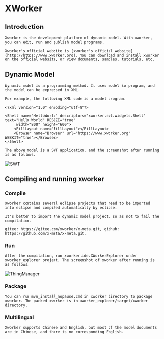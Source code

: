 XWorker
============
## Introduction
    Xworker is the development platform of dynamic model. With xworker, you can edit, run and publish model programs.

    Xworker's official website is [xworker's official website] (http://https://www.xworker.org). You can download and install xworker on the official website, or view documents, samples, tutorials, etc.

## Dynamic Model 
    Dynamic model is a programming method. It uses model to program, and the model can be expressed in XML.

    For example, the following XML code is a model program.

```
<?xml version="1.0" encoding="utf-8"?>

<Shell name="HelloWorld" descriptors="xworker.swt.widgets.Shell" text="Hello World" RESIZE="true"
     width="800" height="600">
    <FillLayout name="FillLayout"></FillLayout>
    <Browser name="Browser" url="https://www.xworker.org" WEBKIT="true"></Browser>
</Shell>
```
    The above model is a SWT application, and the screenshot after running is as follows.
![SWT](https://www.xworker.org/files/2019/0724/065539rundml.png "SWT")

## Compiling and running xworker
### Compile
    Xworker contains several eclipse projects that need to be imported into eclipse and compiled automatically by eclipse.

    It's better to import the dynamic model project, so as not to fail the compilation.

    gitee: https://gitee.com/xworker/x-meta.git, github: https://github.com/x-meta/x-meta.git.

### Run 
    After the compilation, run xworker.ide.XWorkerExplorer under xworker_explorer project. The screenshot of xworker after running is as follows.

![ThingManager](https://www.xworker.org/images/2016/0926/170000thingexplorer2.png "ThingManager")

### Package
    You can run mvn_install_nopause.cmd in xworker directory to package xworker. The packed xworker is in xworker_explorer/target/xworker directory.

### Multilingual
    Xworker supports Chinese and English, but most of the model documents are in Chinese, and there is no corresponding English.
